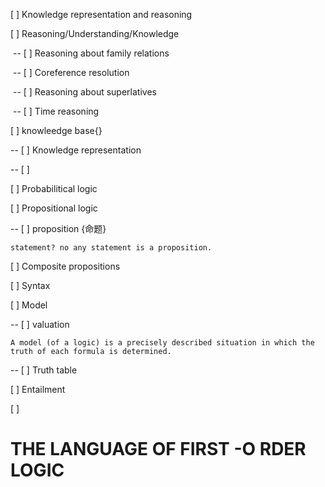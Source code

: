 [ ] Knowledge representation and reasoning

[ ] Reasoning/Understanding/Knowledge

​	-- [ ] Reasoning about family relations

​	-- [ ] Coreference resolution

​	-- [ ] Reasoning about superlatives

​	-- [ ] Time reasoning

[ ] knowleedge base{}

-- [ ] Knowledge representation

-- [ ]

[ ] Probabilitical logic

[ ] Propositional logic

-- [ ] proposition {命题}

```
statement? no any statement is a proposition.

```

[ ] Composite propositions

[ ] Syntax

[ ] Model

-- [ ] valuation

	A model (of a logic) is a precisely described situation in which the truth of each formula is determined.

-- [ ] Truth table



[ ] Entailment

[ ] 

# THE LANGUAGE OF FIRST -O RDER LOGIC



